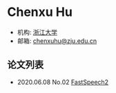 # Chenxu Hu

- 机构: [浙江大学](../Institutions/ZJU_浙江大学.md)
- 邮箱: chenxuhu@zju.edu.cn

## 论文列表

- 2020.06.08 No.02 [FastSpeech2](../Models/TTS2_Acoustic/2020.06.08_FastSpeech2.md)